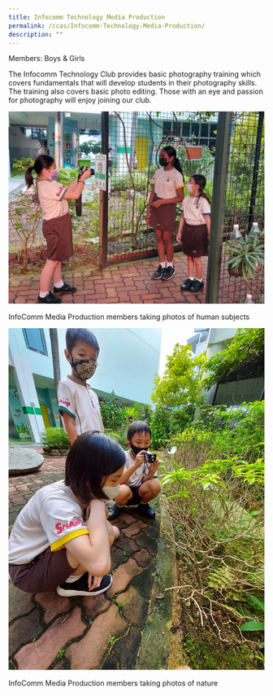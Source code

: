 ```yaml
---
title: Infocomm Technology Media Production
permalink: /ccas/Infocomm-Technology-Media-Production/
description: ""
---
```

Members: Boys & Girls

The Infocomm Technology Club provides basic photography training which covers fundamentals that will develop students in their photography skills. The training also covers basic photo editing. Those with an eye and passion for photography will enjoy joining our club.

![](/images/Fuhua%20Experience/Student%20Development/CCA/Infocomm%20Technology%20(Media)/I1.jpg)

InfoComm Media Production members taking photos of human subjects

![](/images/Fuhua%20Experience/Student%20Development/CCA/Infocomm%20Technology%20(Media)/I2.jpg)

InfoComm Media Production members taking photos of nature